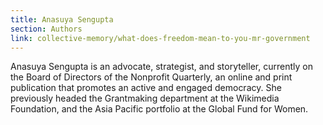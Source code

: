 ```yaml
---
title: Anasuya Sengupta
section: Authors
link: collective-memory/what-does-freedom-mean-to-you-mr-government
---
```

Anasuya Sengupta is an advocate, strategist, and storyteller, currently on the
Board of Directors of the Nonprofit Quarterly, an online and print publication
that promotes an active and engaged democracy. She previously headed the
Grantmaking department at the Wikimedia Foundation, and the Asia Pacific
portfolio at the Global Fund for Women.

[^1]: These are names of journalists/writers/Internet activists from different
parts of the world who have been harassed, imprisoned, or disappeared by their
governments in the past few years. This list of names is obviously not meant
to be either comprehensive, or representative; it invokes poetic license to
remind us of what – and who – is at stake.


